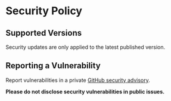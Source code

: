 # Security Policy

## Supported Versions

Security updates are only applied to the latest published version.

## Reporting a Vulnerability

Report vulnerabilities in a private
[GitHub security advisory](https://github.com/glare-labs/vue-mdc/security/advisories).

**Please do not disclose security vulnerabilities in public issues.**
